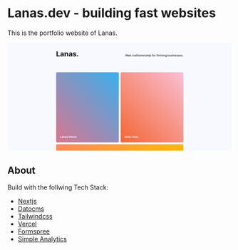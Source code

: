 # Lanas.dev - building fast websites

This is the portfolio website of Lanas.

![Lanas.dev Screenshot](docs/LanasWebDesign.png)

## About

Build with the follwing Tech Stack:

- [Nextjs](https://nextjs.org/)
- [Datocms](https://www.datocms.com/)
- [Tailwindcss](https://tailwindcss.com/)
- [Vercel](https://vercel.com/)
- [Formspree](https://formspree.io/)
- [Simple Analytics](https://simpleanalytics.com/)
